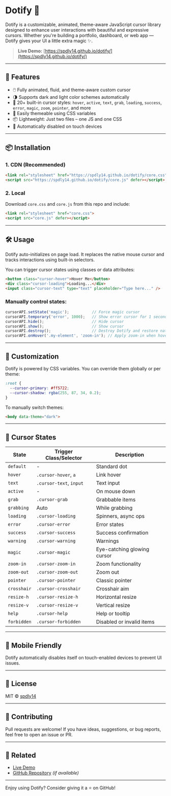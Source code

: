 # Dotify 🎯

Dotify is a customizable, animated, theme-aware JavaScript cursor library designed to enhance user interactions with beautiful and expressive cursors. Whether you're building a portfolio, dashboard, or web app — Dotify gives your UI a little extra magic ✨.

> **Live Demo:** [https://spdly14.github.io/dotify/](https://spdly14.github.io/dotify/)

---

## 🚀 Features

- 🖱️ Fully animated, fluid, and theme-aware custom cursor
- 🌗 Supports dark and light color schemes automatically
- 🔁 20+ built-in cursor styles: `hover`, `active`, `text`, `grab`, `loading`, `success`, `error`, `magic`, `zoom`, `pointer`, and more
- 🎨 Easily themeable using CSS variables
- 📦 Lightweight: Just two files – one JS and one CSS
- 📱 Automatically disabled on touch devices

---

## 📦 Installation

### 1. CDN (Recommended)

```html
<link rel="stylesheet" href="https://spdly14.github.io/dotify/core.css">
<script src="https://spdly14.github.io/dotify/core.js" defer></script>
```

### 2. Local

Download `core.css` and `core.js` from this repo and include:

```html
<link rel="stylesheet" href="core.css">
<script src="core.js" defer></script>
```

---

## 🛠️ Usage

Dotify auto-initializes on page load. It replaces the native mouse cursor and tracks interactions using built-in selectors.

You can trigger cursor states using classes or data attributes:

```html
<button class="cursor-hover">Hover Me</button>
<div class="cursor-loading">Loading...</div>
<input class="cursor-text" type="text" placeholder="Type here..." />
```

### Manually control states:

```js
cursorAPI.setState('magic');          // Force magic cursor
cursorAPI.temporary('error', 1000);   // Show error cursor for 1 second
cursorAPI.hide();                     // Hide cursor
cursorAPI.show();                     // Show cursor
cursorAPI.destroy();                  // Destroy Dotify and restore native cursor
cursorAPI.onHover('.my-element', 'zoom-in'); // Apply zoom-in when hovering
```

---

## 🎨 Customization

Dotify is powered by CSS variables. You can override them globally or per theme:

```css
:root {
  --cursor-primary: #ff5722;
  --cursor-shadow: rgba(255, 87, 34, 0.2);
}
```

To manually switch themes:

```html
<body data-theme="dark">
```

---

## 🎯 Cursor States

| State       | Trigger Class/Selector   | Description                 |
|-------------|--------------------------|-----------------------------|
| `default`   | -                        | Standard dot                |
| `hover`     | `.cursor-hover`, `a`     | Link hover                  |
| `text`      | `.cursor-text`, `input`  | Text input                  |
| `active`    | -                        | On mouse down               |
| `grab`      | `.cursor-grab`           | Grabbable items             |
| `grabbing`  | Auto                     | While grabbing              |
| `loading`   | `.cursor-loading`        | Spinners, async ops         |
| `error`     | `.cursor-error`          | Error states                |
| `success`   | `.cursor-success`        | Success confirmation        |
| `warning`   | `.cursor-warning`        | Warnings                    |
| `magic`     | `.cursor-magic`          | Eye-catching glowing cursor |
| `zoom-in`   | `.cursor-zoom-in`        | Zoom functionality          |
| `zoom-out`  | `.cursor-zoom-out`       | Zoom out                    |
| `pointer`   | `.cursor-pointer`        | Classic pointer             |
| `crosshair` | `.cursor-crosshair`      | Crosshair aim               |
| `resize-h`  | `.cursor-resize-h`       | Horizontal resize           |
| `resize-v`  | `.cursor-resize-v`       | Vertical resize             |
| `help`      | `.cursor-help`           | Help or tooltip             |
| `forbidden` | `.cursor-forbidden`      | Disabled or invalid items   |

---

## 📱 Mobile Friendly

Dotify automatically disables itself on touch-enabled devices to prevent UI issues.

---

## 📄 License

MIT © [spdly14](https://github.com/spdly14)

---

## 🙌 Contributing

Pull requests are welcome! If you have ideas, suggestions, or bug reports, feel free to open an issue or PR.

---

## 🔗 Related

- [Live Demo](https://spdly14.github.io/dotify/)
- [GitHub Repository](https://github.com/spdly14/dotify) *(if available)*

---

Enjoy using Dotify? Consider giving it a ⭐ on GitHub!